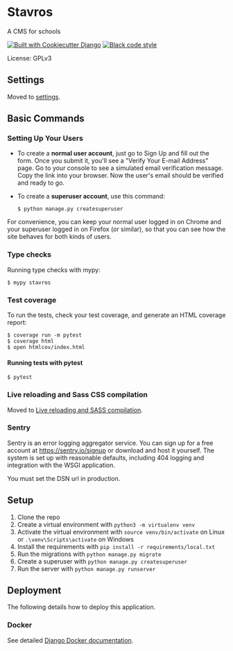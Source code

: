 # Stavros

A CMS for schools

[![Built with Cookiecutter Django](https://img.shields.io/badge/built%20with-Cookiecutter%20Django-ff69b4.svg?logo=cookiecutter)](https://github.com/cookiecutter/cookiecutter-django/)
[![Black code style](https://img.shields.io/badge/code%20style-black-000000.svg)](https://github.com/ambv/black)

License: GPLv3

## Settings

Moved to [settings](http://cookiecutter-django.readthedocs.io/en/latest/settings.html).

## Basic Commands

### Setting Up Your Users

- To create a **normal user account**, just go to Sign Up and fill out the form. Once you submit it, you'll see a "Verify Your E-mail Address" page. Go to your console to see a simulated email verification message. Copy the link into your browser. Now the user's email should be verified and ready to go.

- To create a **superuser account**, use this command:

      $ python manage.py createsuperuser

For convenience, you can keep your normal user logged in on Chrome and your superuser logged in on Firefox (or similar), so that you can see how the site behaves for both kinds of users.

### Type checks

Running type checks with mypy:

    $ mypy stavros

### Test coverage

To run the tests, check your test coverage, and generate an HTML coverage report:

    $ coverage run -m pytest
    $ coverage html
    $ open htmlcov/index.html

#### Running tests with pytest

    $ pytest

### Live reloading and Sass CSS compilation

Moved to [Live reloading and SASS compilation](https://cookiecutter-django.readthedocs.io/en/latest/developing-locally.html#sass-compilation-live-reloading).

### Sentry

Sentry is an error logging aggregator service. You can sign up for a free account at <https://sentry.io/signup> or download and host it yourself.
The system is set up with reasonable defaults, including 404 logging and integration with the WSGI application.

You must set the DSN url in production.

## Setup

1. Clone the repo
2. Create a virtual environment with `python3 -m virtualenv venv`
3. Activate the virtual environment with `source venv/bin/activate` on Linux or `.\venv\Scripts\activate` on Windows
4. Install the requirements with `pip install -r requirements/local.txt`
5. Run the migrations with `python manage.py migrate`
6. Create a superuser with `python manage.py createsuperuser`
7. Run the server with `python manage.py runserver`

## Deployment

The following details how to deploy this application.

### Docker

See detailed [Django Docker documentation](http://cookiecutter-django.readthedocs.io/en/latest/deployment-with-docker.html).

